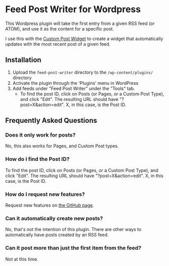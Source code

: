 # Feed Post Writer for Wordpress

This Wordpress plugin will take the first entry from a given RSS feed (or ATOM),
and use it as the content for a specific post.

I use this with the
[Custom Post Widget](https://wordpress.org/plugins/custom-post-widget/) to
create a widget that automatically updates with the most recent post of a given
feed.

## Installation

1. Upload the `feed-post-writer` directory to the `/wp-content/plugins/` directory
2. Activate the plugin through the 'Plugins' menu in WordPress
3. Add feeds under "Feed Post Writer" under the "Tools" tab.
    * To find the post ID, click on Posts (or Pages, or a Custom Post Type), and click "Edit".
        The resulting URL should have "?post=X&action=edit". X, in this case, is the Post ID.

## Frequently Asked Questions

### Does it only work for posts?

No, this also works for Pages, and Custom Post types.

### How do I find the Post ID?

To find the post ID, click on Posts (or Pages, or a Custom Post Type), and click "Edit".
The resulting URL should have "?post=X&action=edit". X, in this case, is the Post ID.

### How do I request new features?

Request new features on [the GitHub page](https://github.com/goodevilgenius/feed-post-writer/issues).

### Can it automatically create new posts?

No, that's not the intention of this plugin. There are other ways to automatically have posts created by an RSS feed.

### Can it post more than just the first item from the feed?

Not at this time.

